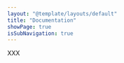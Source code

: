 ```yaml
---
layout: "@template/layouts/default"
title: "Documentation"
showPage: true
isSubNavigation: true
---
```


XXX